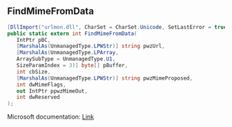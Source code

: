 ## FindMimeFromData

```csharp
[DllImport("urlmon.dll", CharSet = CharSet.Unicode, SetLastError = true)]
public static extern int FindMimeFromData(
   IntPtr pBC,
   [MarshalAs(UnmanagedType.LPWStr)] string pwzUrl,
   [MarshalAs(UnmanagedType.LPArray,
   ArraySubType = UnmanagedType.U1,
   SizeParamIndex = 3)] byte[] pBuffer,
   int cbSize,
   [MarshalAs(UnmanagedType.LPWStr)] string pwzMimeProposed,
   int dwMimeFlags,
   out IntPtr ppwzMimeOut,
   int dwReserved
);
```

Microsoft documentation: [Link](https://learn.microsoft.com/en-us/previous-versions/windows/internet-explorer/ie-developer/platform-apis/ms775107(v=vs.85))
